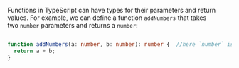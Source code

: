 Functions in TypeScript can have types for their parameters and return values. For example, we can define a function `addNumbers` that takes two `number` parameters and returns a `number`:

```typescript

function addNumbers(a: number, b: number): number {  //here `number` is the type of `a` and `b`. It means, we can also assign numbers to them, if we will try to give any other values like string or boolean, then it will going to give us error. 
  return a + b;
}

```

